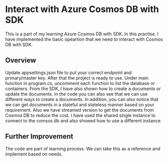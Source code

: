 # Interact with Azure Cosmos DB with SDK

This is a part of my learning Azure Cosmos DB with SDK. In this practise, I have implemented the basic opeartion that we need to interact with Cosmos DB with SDK.

## Overview
Update appsettings.json file to put your correct endpoint and primary/master key. After that the project is ready to use. Under main function in program.cs, uncomment each function to list the database or containers. From the SDK, I have also shown how to create a documents or update the documents.
In the code you can also see that we can use different ways to create a documents. In addition, you can also notice that we can get documents in a stateful and stateless manner based on your requirement. Also we have streamed version to get the documents from Cosmos DB to reduce the cost. I have used the shared single instance to connect to the comsos db and also showed how to use a different instance.


## Further Improvement
The code are part of learning process. We can take this as a reference and implement based on needs. 
